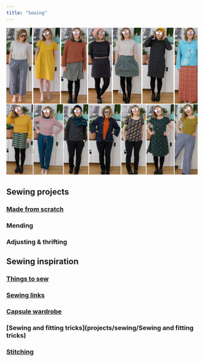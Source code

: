 ```yaml
---
title: "Sewing"
---
```


![](projects/attachments/Pasted%20image%2020230119203000.png)


## Sewing projects
### [Made from scratch](projects/sewing/Made%20from%20scratch.md)
### Mending 
### Adjusting & thrifting


## Sewing inspiration
### [Things to sew](projects/sewing/Things%20to%20sew.md)
### [Sewing links](projects/sewing/Sewing%20links.md)
### [Capsule wardrobe](projects/sewing/Capsule%20wardrobe.md)
### [Sewing and fitting tricks](projects/sewing/Sewing and fitting tricks)
### [Stitching](projects/sewing/stitching)


